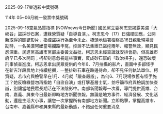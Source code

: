 
2025-09-17樂透彩中獎號碼

                                
114年 05~06月統一發票中獎號碼
                             
2025-09-18空氣品質指標
                              [NOWnews今日新聞] 國民黨立委柯志恩揭露美濃「大峽谷」盜採砂石案，遭綠營質疑「自導自演」。柯志恩今（17）日強硬回應，公開新取得的關鍵影片，指控盜採行為至今未止。橋頭地檢署檢察長16日親赴現場會勘時，一名美濃阿嬤當場攔路申冤，控訴不法集團已盜挖兩年、報警無效，顯見民怨深重。民進黨高雄市黨部主委黃文益批，柯志恩未經查證就安排會勘，但高雄市府早已多次開罰；柯卻刻意忽視這些事實，反成砂石幫的「政治棋子」，還恐破壞刑事偵查進度。柯志恩拿出民眾提供的今年6、7月拍攝的影片，畫面中多部怪手在新吉洋段農地上持續挖掘，一整排砂石車在路邊待命，卻不見任何執法單位。柯質疑，若市府與檢警早在1月、4月就「嚴查嚴辦」，為何6、7月現場依舊有怪手施工？她反嗆綠營勿再指她「自盜自演」或打擊基層士氣，並呼籲市府與檢調加快查辦，別讓當地民眾長期活在不法陰影中。南部新聞報導一次看，專門提供高雄、台南、嘉義、屏東今日最新即時地方新聞快報。無論是地方事件、經濟發展、文化活動，還是生活大小事，讓您一次掌握所有南部地方新聞。立即點擊，掌握高雄市、台南市、嘉義縣市和屏東縣的最新動態，不錯過任何重要消息